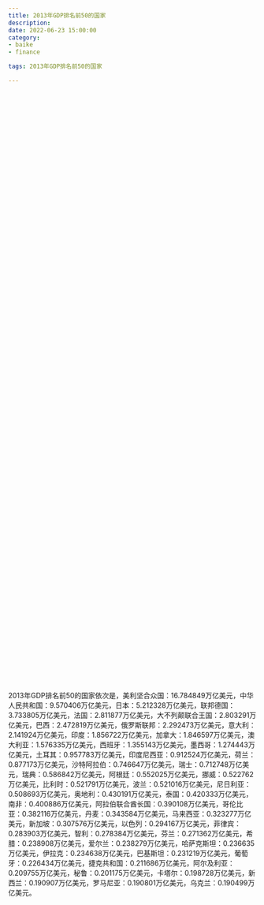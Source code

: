 ```yaml
---
title: 2013年GDP排名前50的国家
description:
date: 2022-06-23 15:00:00
category:
- baike
- finance

tags: 2013年GDP排名前50的国家

---
```


<!-- 引入刚刚下载的 ECharts 文件 -->
<script src="/assets/js/charts/echarts.min.js"></script>

<!-- 为 ECharts 准备一个定义了宽高的 DOM -->
<div id="myChart" style="width: 100%;height:1200px;"></div>

<div>
<p class="paragraph">2013年GDP排名前50的国家依次是，美利坚合众国：16.784849万亿美元，中华人民共和国：9.570406万亿美元，日本：5.212328万亿美元，联邦德国：3.733805万亿美元，法国：2.811877万亿美元，大不列颠联合王国：2.803291万亿美元，巴西：2.472819万亿美元，俄罗斯联邦：2.292473万亿美元，意大利：2.141924万亿美元，印度：1.856722万亿美元，加拿大：1.846597万亿美元，澳大利亚：1.576335万亿美元，西班牙：1.355143万亿美元，墨西哥：1.274443万亿美元，土耳其：0.957783万亿美元，印度尼西亚：0.912524万亿美元，荷兰：0.877173万亿美元，沙特阿拉伯：0.746647万亿美元，瑞士：0.712748万亿美元，瑞典：0.586842万亿美元，阿根廷：0.552025万亿美元，挪威：0.522762万亿美元，比利时：0.521791万亿美元，波兰：0.521016万亿美元，尼日利亚：0.508693万亿美元，奥地利：0.430191万亿美元，泰国：0.420333万亿美元，南非：0.400886万亿美元，阿拉伯联合酋长国：0.390108万亿美元，哥伦比亚：0.382116万亿美元，丹麦：0.343584万亿美元，马来西亚：0.323277万亿美元，新加坡：0.307576万亿美元，以色列：0.294167万亿美元，菲律宾：0.283903万亿美元，智利：0.278384万亿美元，芬兰：0.271362万亿美元，希腊：0.238908万亿美元，爱尔兰：0.238279万亿美元，哈萨克斯坦：0.236635万亿美元，伊拉克：0.234638万亿美元，巴基斯坦：0.231219万亿美元，葡萄牙：0.226434万亿美元，捷克共和国：0.211686万亿美元，阿尔及利亚：0.209755万亿美元，秘鲁：0.201175万亿美元，卡塔尔：0.198728万亿美元，新西兰：0.190907万亿美元，罗马尼亚：0.190801万亿美元，乌克兰：0.190499万亿美元。</p>
</div>

<script>
    var chartDom = document.getElementById('myChart');
    var myChart = echarts.init(chartDom);
    var option;

    option = {
        title: {
            text: ''
        },
        tooltip: {
            trigger: 'axis',
            axisPointer: {
                type: 'shadow'
            }
        },
        legend: {},
        grid: {
            left: '0%',
            right: '0%',
            bottom: '3%',
            containLabel: true
        },
        xAxis: {
            type: 'value',
            boundaryGap: [0, 0.01]
        },
        yAxis: {
            type: 'category',
            data: ["乌克兰", "罗马尼亚", "新西兰", "卡塔尔", "秘鲁", "阿尔及利亚", "捷克共和国", "葡萄牙", "巴基斯坦", "伊拉克", "哈萨克斯坦", "爱尔兰", "希腊", "芬兰", "智利", "菲律宾", "以色列", "新加坡", "马来西亚", "丹麦", "哥伦比亚", "阿拉伯联合酋长国", "南非", "泰国", "奥地利", "尼日利亚", "波兰", "比利时", "挪威", "阿根廷", "瑞典", "瑞士", "沙特阿拉伯", "荷兰", "印度尼西亚", "土耳其", "墨西哥", "西班牙", "澳大利亚", "加拿大", "印度", "意大利", "俄罗斯联邦", "巴西", "大不列颠联合王国", "法国", "联邦德国", "日本", "中华人民共和国", "美利坚合众国"]
        },
        series: [
            {
                itemStyle: {
                    color: "#00868B"
                },
                name: '（单位：万亿美元）',
                type: 'bar',
                data: [0.190499, 0.190801, 0.190907, 0.198728, 0.201175, 0.209755, 0.211686, 0.226434, 0.231219, 0.234638, 0.236635, 0.238279, 0.238908, 0.271362, 0.278384, 0.283903, 0.294167, 0.307576, 0.323277, 0.343584, 0.382116, 0.390108, 0.400886, 0.420333, 0.430191, 0.508693, 0.521016, 0.521791, 0.522762, 0.552025, 0.586842, 0.712748, 0.746647, 0.877173, 0.912524, 0.957783, 1.274443, 1.355143, 1.576335, 1.846597, 1.856722, 2.141924, 2.292473, 2.472819, 2.803291, 2.811877, 3.733805, 5.212328, 9.570406, 16.784849]
            }
        ]
    };

    option && myChart.setOption(option);

</script>
